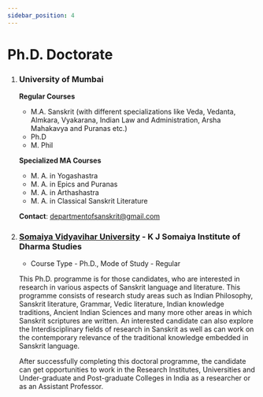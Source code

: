 ```yaml
---
sidebar_position: 4
---
```


# Ph.D. Doctorate

1. ### University of Mumbai
    **Regular Courses**
    * M.A. Sanskrit (with different specializations like Veda, Vedanta, Almkara, Vyakarana, Indian Law and Administration, Arsha Mahakavya and Puranas etc.)
    * Ph.D
    * M. Phil

    **Specialized MA Courses**
    * M. A. in Yogashastra
    * M. A. in Epics and Puranas
    * M. A. in Arthashastra
    * M. A. in Classical Sanskrit Literature

    **Contact**: departmentofsanskrit@gmail.com

1. ### [Somaiya Vidyavihar University](https://kjsids.somaiya.edu) - K J Somaiya Institute of Dharma Studies 

    * Course Type - Ph.D., Mode of Study - Regular

    This Ph.D. programme is for those candidates, who are interested in research in various aspects of Sanskrit language and literature. This programme consists of research study areas such as Indian Philosophy, Sanskrit literature, Grammar, Vedic literature, Indian knowledge traditions, Ancient Indian Sciences and many more other areas in which Sanskrit scriptures are written. An interested candidate can also explore the Interdisciplinary fields of research in Sanskrit as well as can work on the contemporary relevance of the traditional knowledge embedded in Sanskrit language.

    After successfully completing this doctoral programme, the candidate can get opportunities to work in the Research Institutes, Universities and Under-graduate and Post-graduate Colleges in India as a researcher or as an Assistant Professor.

